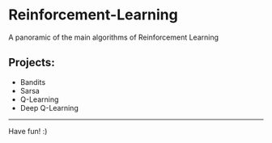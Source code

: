 # Reinforcement-Learning
A panoramic of the main algorithms of Reinforcement Learning

## Projects:
- Bandits
- Sarsa
- Q-Learning
- Deep Q-Learning

----------------------------------
Have fun! :)
